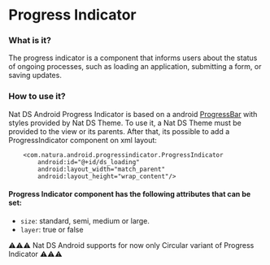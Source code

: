 # Progress Indicator

### What is it?
The progress indicator is a component that informs users about the status of ongoing processes, such as loading an application, submitting a form, or saving updates.

### How to use it?
Nat DS Android Progress Indicator is based on a android [ProgressBar](https://developer.android.com/reference/android/widget/ProgressBar) with styles provided by Nat DS Theme.
To use it, a Nat DS Theme must be provided to the view or its parents. After that, its possible to add a ProgressIndicator component on xml layout:

```android
    <com.natura.android.progressindicator.ProgressIndicator
        android:id="@+id/ds_loading"
        android:layout_width="match_parent"
        android:layout_height="wrap_content"/>
```

#### Progress Indicator component has the following attributes that can be set:

- `size`:  standard, semi, medium or large.
- `layer`:  true or false


⚠️⚠️⚠️ Nat DS Android supports for now only Circular variant of Progress Indicator ⚠️⚠️⚠️